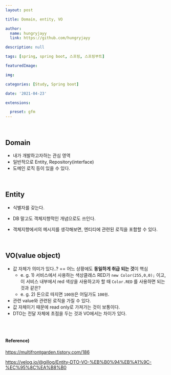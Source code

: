 ```yaml
---
layout: post

title: Domain, entity, VO

author: 
  name: hungryjayy
  link: https://github.com/hungryjayy

description: null

tags: [spring, spring boot, 스프링, 스프링부트]

featuredImage: 

img: 

categories: [Study, Spring boot]

date: '2021-04-23'

extensions:

  preset: gfm
---
```


<br>

## Domain

* 내가 개발하고자하는 관심 영역
* 일반적으로 Entity, Repository(interface)
* 도메인 로직 등이 있을 수 있다.

<br>

## Entity

* 식별자를 갖는다.
* DB 말고도 객체지향적인 개념으로도 쓰인다.

* 객체지향에서의 메시지를 생각해보면, 엔티티에 관련된 로직을 포함할 수 있다.

<br>


## VO(value object)

* 값 자체가 의미가 있다..? == 어느 상황에도 **동일하게 취급 되는 것**이 핵심
  * e. g. 1) 서비스에서 사용하는 색상클래스 RED가 `new Color(255,0,0);` 이고, 이 서비스 내부에서 red 색상을 사용하고자 할 때 `Color.RED` 를 사용하면 되는 것과 같은?
  * e. g. 2) 돈으로 따지면 `100원`은 어딜가도 `100원`. 
* 관련 value와 관련된 로직을 가질 수 있다.
* 값 자체이기 때문에 read only로 가져가는 것이 보통이다.
* DTO는 전달 자체에 초점을 두는 것과 VO에서는 차이가 있다.

<br><br>

#### Reference)

https://multifrontgarden.tistory.com/186

https://velog.io/@gillog/Entity-DTO-VO-%EB%B0%94%EB%A1%9C-%EC%95%8C%EA%B8%B0